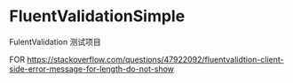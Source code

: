 # FluentValidationSimple
FulentValidation 测试项目

FOR https://stackoverflow.com/questions/47922092/fluentvalidtion-client-side-error-message-for-length-do-not-show

